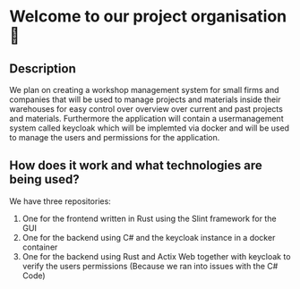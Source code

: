 # Welcome to our project organisation 👋

## Description
We plan on creating a workshop management system for small firms and companies that will be used to manage projects and materials inside their warehouses for easy control over overview over current and past projects and materials.
Furthermore the application will contain a usermanagement system called keycloak which will be implemted via docker and will be used to manage the users and permissions for the application.

## How does it work and what technologies are being used?
We have three repositories: 
1. One for the frontend written in Rust using the Slint framework for the GUI
2. One for the backend using C# and the keycloak instance in a docker container
3. One for the backend using Rust and Actix Web together with keycloak to verify the users permissions (Because we ran into issues with the C# Code)
